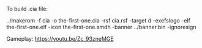 To build .cia file:

../makerom -f cia -o the-first-one.cia -rsf cia.rsf -target d -exefslogo -elf the-first-one.elf -icon the-first-one.smdh -banner ../banner.bin -ignoresign


Gameplay:
https://youtu.be/Zc_93zneMGE
